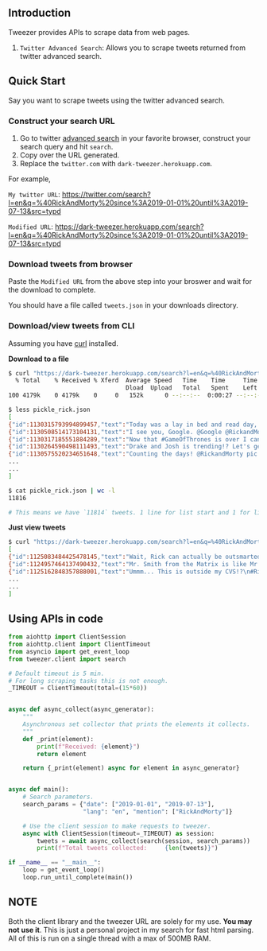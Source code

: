 ## Introduction

Tweezer provides APIs to scrape data from web pages.

1. `Twitter Advanced Search`: Allows you to scrape tweets returned from twitter advanced search.

## Quick Start

Say you want to scrape tweets using the twitter advanced search.

### Construct your search URL

1. Go to twitter [advanced search](https://twitter.com/search-advanced) in your favorite browser, construct your search query and hit `search`.
2. Copy over the URL generated.
3. Replace the `twitter.com` with `dark-tweezer.herokuapp.com`.

For example, 

`My twitter URL`: <https://twitter.com/search?l=en&q=%40RickAndMorty%20since%3A2019-01-01%20until%3A2019-07-13&src=typd>

`Modified URL`: <https://dark-tweezer.herokuapp.com/search?l=en&q=%40RickAndMorty%20since%3A2019-01-01%20until%3A2019-07-13&src=typd>

### Download tweets from browser

Paste the `Modified URL` from the above step into your broswer and wait for the download to complete. 

You should have a file called `tweets.json` in your downloads directory.

### Download/view tweets from CLI

Assuming you have [curl](https://curl.haxx.se/download.html) installed.

**Download to a file**

```bash
$ curl "https://dark-tweezer.herokuapp.com/search?l=en&q=%40RickAndMorty%20since%3A2019-01-01%20until%3A2019-07-13&src=typd" -o pickle_rick.json
  % Total    % Received % Xferd  Average Speed   Time    Time     Time  Current
                                 Dload  Upload   Total   Spent    Left  Speed
100 4179k    0 4179k    0     0   152k      0 --:--:--  0:00:27 --:--:--  134k

$ less pickle_rick.json
[
{"id":1130315793994899457,"text":"Today was a lay in bed and read day, punctuated by naps and some episodes of @RickandMorty. Also I slept with this book under my pillow at some points for, you know, osmosis pic.twitter.com/KvEP9UIgqy","lang":"en","username":"RicciFlat","time":"2019-05-20 03:34:20","permalink":"https://twitter.com/RicciFlat/status/1130315793994899457","is_reply":false,"parent_id":null,"replies":1,"retweets":1,"favorites":5},
{"id":1130508514173104131,"text":"I see you, Google. @Google @RickandMorty pic.twitter.com/Aq7B6wxIR9","lang":"en","username":"hollymonkster","time":"2019-05-20 16:20:08","permalink":"https://twitter.com/hollymonkster/status/1130508514173104131","is_reply":false,"parent_id":null,"replies":0,"retweets":0,"favorites":0},
{"id":1130317185551884289,"text":"Now that #GameOfThrones is over I can\u2019t wait for @RickandMorty pic.twitter.com/TnTk5H7tRa","lang":"en","username":"kramsta1","time":"2019-05-20 03:39:51","permalink":"https://twitter.com/kramsta1/status/1130317185551884289","is_reply":false,"parent_id":null,"replies":0,"retweets":0,"favorites":1},
{"id":1130264590498111493,"text":"Drake and Josh is trending!? Let's get @DrakeBell & @ItsJoshPeck to notice my rendition of their hit tv show's theme song. RT, LIKE & @ Drake & Josh let's make this go viral @RickandMorty \n\nSong: https://soundcloud.com/afrodope/girl-next-door-prod\u00a0\u2026\nArtist: @malcolmflexedpic.twitter.com/QdfqnTb0nc","lang":"en","username":"chiefmemelord","time":"2019-05-20 00:10:52","permalink":"https://twitter.com/chiefmemelord/status/1130264590498111493","is_reply":false,"parent_id":null,"replies":0,"retweets":0,"favorites":0},
{"id":1130575520234651648,"text":"Counting the days! @RickandMorty pic.twitter.com/iW15qKCVni","lang":"en","username":"nalhilal","time":"2019-05-20 20:46:23","permalink":"https://twitter.com/nalhilal/status/1130575520234651648","is_reply":false,"parent_id":null,"replies":0,"retweets":0,"favorites":1},
...
...
]

$ cat pickle_rick.json | wc -l
11816

# This means we have `11814` tweets. 1 line for list start and 1 for list end.
```

**Just view tweets**

```bash
$ curl "https://dark-tweezer.herokuapp.com/search?l=en&q=%40RickAndMorty%20since%3A2019-01-01%20until%3A2019-07-13&src=typd"
[
{"id":1125083484425478145,"text":"Wait, Rick can actually be outsmarted? #RickandMorty @RickandMorty @AdultSwimUKpic.twitter.com/2iYLOWKsAy","lang":"en","username":"E4Tweets","time":"2019-05-05 17:03:00","permalink":"https://twitter.com/E4Tweets/status/1125083484425478145","is_reply":false,"parent_id":null,"replies":0,"retweets":0,"favorites":5},
{"id":1124957464137490432,"text":"Mr. Smith from the Matrix is like Mr. Meeseeks from @RickandMorty pic.twitter.com/BbIH0EGaNN","lang":"en","username":"TheVibeDealer3","time":"2019-05-05 08:42:14","permalink":"https://twitter.com/TheVibeDealer3/status/1124957464137490432","is_reply":false,"parent_id":null,"replies":0,"retweets":0,"favorites":2},
{"id":1125162848357888001,"text":"Ummm... This is outside my CVS!?\n#RickAndMorty @RickandMorty pic.twitter.com/lXVsJZSrEm","lang":"en","username":"Forest__Corgi","time":"2019-05-05 22:18:22","permalink":"https://twitter.com/Forest__Corgi/status/1125162848357888001","is_reply":false,"parent_id":null,"replies":0,"retweets":0,"favorites":4},
...
...
]
```

## Using APIs in code

```python
from aiohttp import ClientSession
from aiohttp.client import ClientTimeout
from asyncio import get_event_loop
from tweezer.client import search

# Default timeout is 5 min.
# For long scraping tasks this is not enough.
_TIMEOUT = ClientTimeout(total=(15*60))


async def async_collect(async_generator):
    """
    Asynchronous set collector that prints the elements it collects.
    """
    def _print(element):
        print(f"Received: {element}")
        return element

    return {_print(element) async for element in async_generator}


async def main():
    # Search parameters.
    search_params = {"date": ["2019-01-01", "2019-07-13"],
                     "lang": "en", "mention": ["RickAndMorty"]}

    # Use the client session to make requests to tweezer.
    async with ClientSession(timeout=_TIMEOUT) as session:
        tweets = await async_collect(search(session, search_params))
        print(f"Total tweets collected:     {len(tweets)}")

if __name__ == "__main__":
    loop = get_event_loop()
    loop.run_until_complete(main())
```

## NOTE

Both the client library and the tweezer URL are solely for my use. **You may not use it**. This is just a personal project in my search for fast html parsing. All of this is run on a single thread with a max of 500MB RAM.
